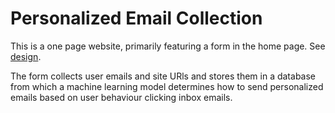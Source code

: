 # Personalized Email Collection

This is a one page website, primarily featuring a form in the home page. See [design](https://www.figma.com/proto/drBkalWArE5W1hdked8sib/Peter-One-Page-Website?node-id=1%3A2&scaling=min-zoom).

The form collects user emails and site URls and stores them in a database from which a machine learning model determines how to send personalized emails based on user behaviour clicking inbox emails.